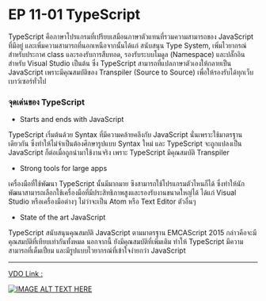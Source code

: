 # EP 11-01 TypeScript

TypeScript คือภาษาโปรแกรมที่เปรียบเสมือนภาษาตัวแทนที่รวมความสามารถของ JavaScript ที่มีอยู่ และเพิ่มความสามารถที่นอกเหนือจากนั้นได้แก่ สนับสนุน Type System, เพิ่มไวยากรณ์สำหรับประกาศ class และรองรับการสืบทอด, รองรับระบบโมดูล (Namespace) และปลั๊กอินสำหรับ Visual Studio เป็นต้น ซึ่ง TypeScript สามารถที่แปลภาษาตัวเองให้กลายเป็น JavaScript เพราะมีคุณสมบัติของ Transpiler (Source to Source) เพื่อให้รองรับได้ทุกเว็บเบาว์เซอร์ทั่วไป

### จุดเด่นของ TypeScript

* Starts and ends with JavaScript  

TypeScript เริ่มต้นด้วย Syntax ที่มีความคล้ายคลึงกับ JavaScript นั่นเพราะใช้มาตรฐานเดียวกัน ซึ่งทำให้ไม่จำเป็นต้องศึกษารูปแบบ Syntax ใหม่ และ TypeScript  จะถูกแปลงเป็น JavaScript ก็ต่อเมื่อถูกนำมาใช้งานจริง เพราะ TypeScript มีคุณสมบัติ Transpiler

* Strong tools for large apps  

เครื่องมือที่ใช้พัฒนา TypeScript นั้นมีมากมาย ซึงสามารถใช้โปรแกรมตัวไหนก็ได้ ซึ่งทำให้นักพัฒนาสามารถเลือกใช้เครื่องมือที่มีประสิทธิภาพสูงและรองรับงานขนาดใหญ่ได้ ได้แก่ Visual Studio หรือเครื่องมือต่างๆ ไม่ว่าจะเป็น Atom หรือ Text Editor ตัวอื่นๆ
    
* State of the art JavaScript  

TypeScript สนับสนุนคุณสมบัติ JavaScript ตามมาตรฐาน EMCAScript 2015 กล่าวคือจะมีคุณสมบัติที่เทียบเท่ากันทั้งหมด นอกจากนี้ ยังมีคุณสมบัติที่เพิ่มเติม ทำให้ TypeScript มีความสามารถที่เต็มเปี่ยม และมีรูปแบบไวยากรณ์ที่เข้าใจง่ายกว่า JavaScript

***

[VDO Link : ](https://youtu.be/kHExq_Bi_cA)

[![IMAGE ALT TEXT HERE](images/EP11/Items.PNG)](https://youtu.be/kHExq_Bi_cA)